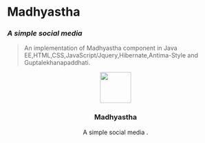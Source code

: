 
# Madhyastha
### <i> A simple social media </i>

>An implementation of Madhyastha component in  Java EE,HTML,CSS,JavaScript/Jquery,Hibernate,Antima-Style and Guptalekhanapaddhati.

<p align="center">
<img src="Images/antima-style.png" alt="" width=72 height=72>
</a>
<h3 align="center">Madhyastha</h3>
<p align="center">
A simple social media .
<br>
